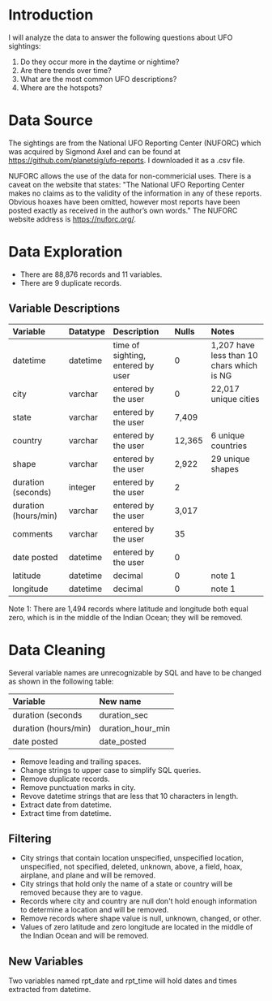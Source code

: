 # Introduction
I will analyze the data to answer the following questions about UFO sightings:
1. Do they occur more in the daytime or nightime?
2. Are there trends over time?
3. What are the most common UFO descriptions?
4. Where are the hotspots?

# Data Source
The sightings are from the National UFO Reporting Center (NUFORC) which was acquired by Sigmond Axel and can be found at https://github.com/planetsig/ufo-reports. I downloaded it as a .csv file.  

NUFORC allows the use of the data for non-commericial uses. There is a caveat on the website that states: "The National UFO Reporting Center makes no claims as to the validity of the information in any of these reports. Obvious hoaxes have been omitted, however most reports have been posted exactly as received in the author’s own words." The NUFORC website address is https://nuforc.org/.

# Data Exploration
- There are 88,876 records and 11 variables.
- There are 9 duplicate records.

## Variable Descriptions
|Variable|Datatype|Description|Nulls|Notes|
|:---|:---|:---|:---|:--|
|datetime|datetime|time of sighting, entered by user|0|1,207 have less than 10 chars which is NG|
|city|varchar|entered by the user|0|22,017 unique cities|
|state|varchar|entered by the user|7,409||
|country|varchar|entered by the user|12,365|6 unique countries|
|shape|varchar|entered by the user|2,922|29 unique shapes|
|duration (seconds)|integer|entered by the user|2||
|duration (hours/min)|varchar|entered by the user|3,017||
|comments|varchar|entered by the user|35||
|date posted|datetime|entered by the user|0||
|latitude|datetime|decimal|0|note 1|
|longitude|datetime|decimal|0|note 1|

Note 1: There are 1,494 records where latitude and longitude both equal zero, which is in the middle of the Indian Ocean; they will be removed.

# Data Cleaning
Several variable names are unrecognizable by SQL and have to be changed as shown in the following table:

|Variable|New name|
|:---|:---|
|duration (seconds|duration_sec|
|duration (hours/min)|duration_hour_min|
|date posted|date_posted|

- Remove leading and trailing spaces.
- Change strings to upper case to simplify SQL queries.
- Remove duplicate records.
- Remove punctuation marks in city.
- Revove datetime strings that are less that 10 characters in length.
- Extract date from datetime.
- Extract time from datetime.

## Filtering
- City strings that contain location unspecified, unspecified location, unspecified, not specified, deleted, unknown, above, a field, hoax, airplane, and plane and will be removed.
- City strings that hold only the name of a state or country will be removed because they are to vague.
- Records where city and country are null don't hold enough information to determine a location and will be removed.
- Remove records where shape value is null, unknown, changed, or other.
- Values of zero latitude and zero longitude are located in the middle of the Indian Ocean and will be removed.

## New Variables
Two variables named rpt_date and rpt_time will hold dates and times extracted from datetime.


